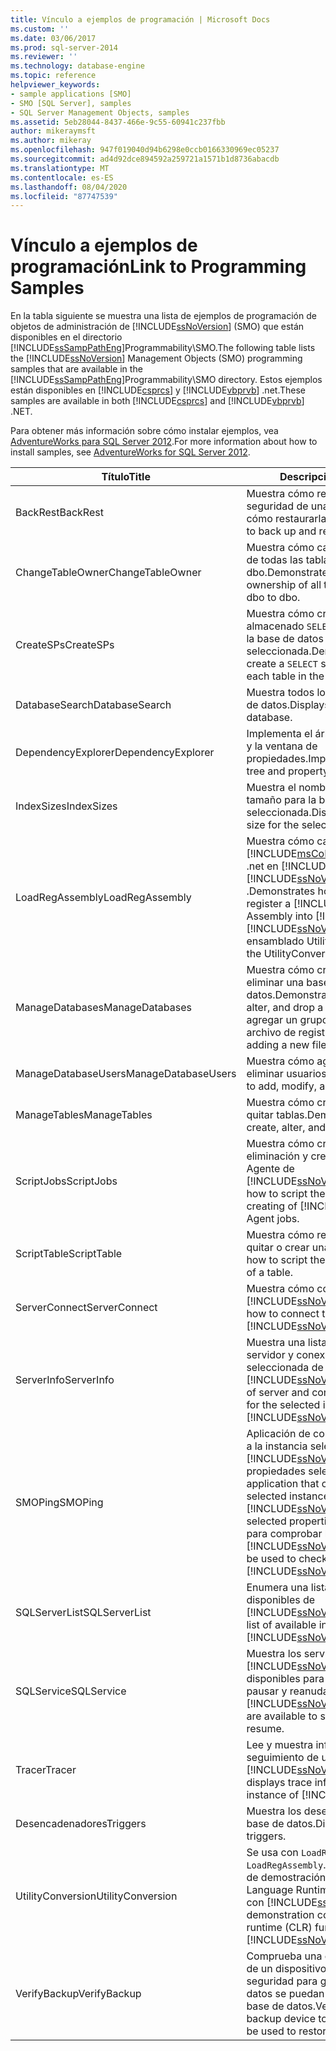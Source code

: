 ```yaml
---
title: Vínculo a ejemplos de programación | Microsoft Docs
ms.custom: ''
ms.date: 03/06/2017
ms.prod: sql-server-2014
ms.reviewer: ''
ms.technology: database-engine
ms.topic: reference
helpviewer_keywords:
- sample applications [SMO]
- SMO [SQL Server], samples
- SQL Server Management Objects, samples
ms.assetid: 5eb28044-8437-466e-9c55-60941c237fbb
author: mikeraymsft
ms.author: mikeray
ms.openlocfilehash: 947f019040d94b6298e0ccb0166330969ec05237
ms.sourcegitcommit: ad4d92dce894592a259721a1571b1d8736abacdb
ms.translationtype: MT
ms.contentlocale: es-ES
ms.lasthandoff: 08/04/2020
ms.locfileid: "87747539"
---
```

# <a name="link-to-programming-samples"></a><span data-ttu-id="9c9cb-102">Vínculo a ejemplos de programación</span><span class="sxs-lookup"><span data-stu-id="9c9cb-102">Link to Programming Samples</span></span>
  <span data-ttu-id="9c9cb-103">En la tabla siguiente se muestra una lista de ejemplos de programación de objetos de administración de [!INCLUDE[ssNoVersion](../../includes/ssnoversion-md.md)] (SMO) que están disponibles en el directorio [!INCLUDE[ssSampPathEng](../../includes/sssamppatheng-md.md)]Programmability\SMO.</span><span class="sxs-lookup"><span data-stu-id="9c9cb-103">The following table lists the [!INCLUDE[ssNoVersion](../../includes/ssnoversion-md.md)] Management Objects (SMO) programming samples that are available in the [!INCLUDE[ssSampPathEng](../../includes/sssamppatheng-md.md)]Programmability\SMO directory.</span></span> <span data-ttu-id="9c9cb-104">Estos ejemplos están disponibles en [!INCLUDE[csprcs](../../includes/csprcs-md.md)] y [!INCLUDE[vbprvb](../../includes/vbprvb-md.md)] .net.</span><span class="sxs-lookup"><span data-stu-id="9c9cb-104">These samples are available in both [!INCLUDE[csprcs](../../includes/csprcs-md.md)] and [!INCLUDE[vbprvb](../../includes/vbprvb-md.md)] .NET.</span></span>  
  
 <span data-ttu-id="9c9cb-105">Para obtener más información sobre cómo instalar ejemplos, vea [AdventureWorks para SQL Server 2012](https://msftdbprodsamples.codeplex.com/releases/view/55330).</span><span class="sxs-lookup"><span data-stu-id="9c9cb-105">For more information about how to install samples, see [AdventureWorks for SQL Server 2012](https://msftdbprodsamples.codeplex.com/releases/view/55330).</span></span>  
  
|<span data-ttu-id="9c9cb-106">Título</span><span class="sxs-lookup"><span data-stu-id="9c9cb-106">Title</span></span>|<span data-ttu-id="9c9cb-107">Descripción</span><span class="sxs-lookup"><span data-stu-id="9c9cb-107">Description</span></span>|  
|-----------|-----------------|  
|<span data-ttu-id="9c9cb-108">BackRest</span><span class="sxs-lookup"><span data-stu-id="9c9cb-108">BackRest</span></span>|<span data-ttu-id="9c9cb-109">Muestra cómo realizar una copia de seguridad de una base de datos y cómo restaurarla.</span><span class="sxs-lookup"><span data-stu-id="9c9cb-109">Demonstrates how to back up and restore a database.</span></span>|  
|<span data-ttu-id="9c9cb-110">ChangeTableOwner</span><span class="sxs-lookup"><span data-stu-id="9c9cb-110">ChangeTableOwner</span></span>|<span data-ttu-id="9c9cb-111">Muestra cómo cambiar la propiedad de todas las tablas que no son dbo a dbo.</span><span class="sxs-lookup"><span data-stu-id="9c9cb-111">Demonstrates how to change ownership of all tables that are not dbo to dbo.</span></span>|  
|<span data-ttu-id="9c9cb-112">CreateSPs</span><span class="sxs-lookup"><span data-stu-id="9c9cb-112">CreateSPs</span></span>|<span data-ttu-id="9c9cb-113">Muestra cómo crear un procedimiento almacenado `SELECT` para cada tabla de la base de datos seleccionada.</span><span class="sxs-lookup"><span data-stu-id="9c9cb-113">Demonstrates how to create a `SELECT` stored procedure for each table in the selected database.</span></span>|  
|<span data-ttu-id="9c9cb-114">DatabaseSearch</span><span class="sxs-lookup"><span data-stu-id="9c9cb-114">DatabaseSearch</span></span>|<span data-ttu-id="9c9cb-115">Muestra todos los objetos en una base de datos.</span><span class="sxs-lookup"><span data-stu-id="9c9cb-115">Displays all the objects in a database.</span></span>|  
|<span data-ttu-id="9c9cb-116">DependencyExplorer</span><span class="sxs-lookup"><span data-stu-id="9c9cb-116">DependencyExplorer</span></span>|<span data-ttu-id="9c9cb-117">Implementa el árbol de dependencias y la ventana de propiedades.</span><span class="sxs-lookup"><span data-stu-id="9c9cb-117">Implements dependency tree and property display window.</span></span>|  
|<span data-ttu-id="9c9cb-118">IndexSizes</span><span class="sxs-lookup"><span data-stu-id="9c9cb-118">IndexSizes</span></span>|<span data-ttu-id="9c9cb-119">Muestra el nombre del índice y el tamaño para la base de datos seleccionada.</span><span class="sxs-lookup"><span data-stu-id="9c9cb-119">Displays index name and size for the selected database.</span></span>|  
|<span data-ttu-id="9c9cb-120">LoadRegAssembly</span><span class="sxs-lookup"><span data-stu-id="9c9cb-120">LoadRegAssembly</span></span>|<span data-ttu-id="9c9cb-121">Muestra cómo cargar y registrar un [!INCLUDE[msCoName](../../includes/msconame-md.md)] ensamblado .net en [!INCLUDE[msCoName](../../includes/msconame-md.md)] [!INCLUDE[ssNoVersion](../../includes/ssnoversion-md.md)] .</span><span class="sxs-lookup"><span data-stu-id="9c9cb-121">Demonstrates how to load and register a [!INCLUDE[msCoName](../../includes/msconame-md.md)] .NET Assembly into [!INCLUDE[msCoName](../../includes/msconame-md.md)] [!INCLUDE[ssNoVersion](../../includes/ssnoversion-md.md)].</span></span> <span data-ttu-id="9c9cb-122">Usa el ensamblado UtilityConversion.</span><span class="sxs-lookup"><span data-stu-id="9c9cb-122">Uses the UtilityConversion assembly.</span></span>|  
|<span data-ttu-id="9c9cb-123">ManageDatabases</span><span class="sxs-lookup"><span data-stu-id="9c9cb-123">ManageDatabases</span></span>|<span data-ttu-id="9c9cb-124">Muestra cómo crear, modificar y eliminar una base de datos.</span><span class="sxs-lookup"><span data-stu-id="9c9cb-124">Demonstrates how to create, alter, and drop a database.</span></span> <span data-ttu-id="9c9cb-125">Incluye agregar un grupo de archivos y un archivo de registro nuevos.</span><span class="sxs-lookup"><span data-stu-id="9c9cb-125">Includes adding a new file group and log file.</span></span>|  
|<span data-ttu-id="9c9cb-126">ManageDatabaseUsers</span><span class="sxs-lookup"><span data-stu-id="9c9cb-126">ManageDatabaseUsers</span></span>|<span data-ttu-id="9c9cb-127">Muestra cómo agregar, modificar y eliminar usuarios.</span><span class="sxs-lookup"><span data-stu-id="9c9cb-127">Demonstrates how to add, modify, and remove users.</span></span>|  
|<span data-ttu-id="9c9cb-128">ManageTables</span><span class="sxs-lookup"><span data-stu-id="9c9cb-128">ManageTables</span></span>|<span data-ttu-id="9c9cb-129">Muestra cómo crear, modificar y quitar tablas.</span><span class="sxs-lookup"><span data-stu-id="9c9cb-129">Demonstrates how to create, alter, and drop tables.</span></span>|  
|<span data-ttu-id="9c9cb-130">ScriptJobs</span><span class="sxs-lookup"><span data-stu-id="9c9cb-130">ScriptJobs</span></span>|<span data-ttu-id="9c9cb-131">Muestra cómo crear un script de la eliminación y creación de trabajos de Agente de [!INCLUDE[ssNoVersion](../../includes/ssnoversion-md.md)].</span><span class="sxs-lookup"><span data-stu-id="9c9cb-131">Demonstrates how to script the dropping and creating of [!INCLUDE[ssNoVersion](../../includes/ssnoversion-md.md)] Agent jobs.</span></span>|  
|<span data-ttu-id="9c9cb-132">ScriptTable</span><span class="sxs-lookup"><span data-stu-id="9c9cb-132">ScriptTable</span></span>|<span data-ttu-id="9c9cb-133">Muestra cómo realizar el script para quitar o crear una tabla.</span><span class="sxs-lookup"><span data-stu-id="9c9cb-133">Demonstrates how to script the dropping or creating of a table.</span></span>|  
|<span data-ttu-id="9c9cb-134">ServerConnect</span><span class="sxs-lookup"><span data-stu-id="9c9cb-134">ServerConnect</span></span>|<span data-ttu-id="9c9cb-135">Muestra cómo conectarse al sistema [!INCLUDE[ssNoVersion](../../includes/ssnoversion-md.md)].</span><span class="sxs-lookup"><span data-stu-id="9c9cb-135">Demonstrates how to connect to the [!INCLUDE[ssNoVersion](../../includes/ssnoversion-md.md)] system.</span></span>|  
|<span data-ttu-id="9c9cb-136">ServerInfo</span><span class="sxs-lookup"><span data-stu-id="9c9cb-136">ServerInfo</span></span>|<span data-ttu-id="9c9cb-137">Muestra una lista de propiedades de servidor y conexión para la instancia seleccionada de [!INCLUDE[ssNoVersion](../../includes/ssnoversion-md.md)].</span><span class="sxs-lookup"><span data-stu-id="9c9cb-137">Displays a list of server and connection properties for the selected instance of [!INCLUDE[ssNoVersion](../../includes/ssnoversion-md.md)].</span></span>|  
|<span data-ttu-id="9c9cb-138">SMOPing</span><span class="sxs-lookup"><span data-stu-id="9c9cb-138">SMOPing</span></span>|<span data-ttu-id="9c9cb-139">Aplicación de consola que se conecta a la instancia seleccionada de [!INCLUDE[ssNoVersion](../../includes/ssnoversion-md.md)] y vuelca propiedades seleccionadas.</span><span class="sxs-lookup"><span data-stu-id="9c9cb-139">A console application that connects to the selected instance of [!INCLUDE[ssNoVersion](../../includes/ssnoversion-md.md)] and dumps selected properties.</span></span> <span data-ttu-id="9c9cb-140">Se puede usar para comprobar la [!INCLUDE[ssNoVersion](../../includes/ssnoversion-md.md)] conexión.</span><span class="sxs-lookup"><span data-stu-id="9c9cb-140">Can be used to check the [!INCLUDE[ssNoVersion](../../includes/ssnoversion-md.md)] connection.</span></span>|  
|<span data-ttu-id="9c9cb-141">SQLServerList</span><span class="sxs-lookup"><span data-stu-id="9c9cb-141">SQLServerList</span></span>|<span data-ttu-id="9c9cb-142">Enumera una lista de instancias disponibles de [!INCLUDE[ssNoVersion](../../includes/ssnoversion-md.md)].</span><span class="sxs-lookup"><span data-stu-id="9c9cb-142">Enumerates a list of available instances of [!INCLUDE[ssNoVersion](../../includes/ssnoversion-md.md)].</span></span>|  
|<span data-ttu-id="9c9cb-143">SQLService</span><span class="sxs-lookup"><span data-stu-id="9c9cb-143">SQLService</span></span>|<span data-ttu-id="9c9cb-144">Muestra los servicios de [!INCLUDE[ssNoVersion](../../includes/ssnoversion-md.md)] que están disponibles para iniciar, detener, pausar y reanudar.</span><span class="sxs-lookup"><span data-stu-id="9c9cb-144">Displays the [!INCLUDE[ssNoVersion](../../includes/ssnoversion-md.md)] services that are available to start, stop, pause, and resume.</span></span>|  
|<span data-ttu-id="9c9cb-145">Tracer</span><span class="sxs-lookup"><span data-stu-id="9c9cb-145">Tracer</span></span>|<span data-ttu-id="9c9cb-146">Lee y muestra información de seguimiento de una instancia de [!INCLUDE[ssNoVersion](../../includes/ssnoversion-md.md)].</span><span class="sxs-lookup"><span data-stu-id="9c9cb-146">Reads and displays trace information from an instance of [!INCLUDE[ssNoVersion](../../includes/ssnoversion-md.md)].</span></span>|  
|<span data-ttu-id="9c9cb-147">Desencadenadores</span><span class="sxs-lookup"><span data-stu-id="9c9cb-147">Triggers</span></span>|<span data-ttu-id="9c9cb-148">Muestra los desencadenadores de la base de datos.</span><span class="sxs-lookup"><span data-stu-id="9c9cb-148">Displays database triggers.</span></span>|  
|<span data-ttu-id="9c9cb-149">UtilityConversion</span><span class="sxs-lookup"><span data-stu-id="9c9cb-149">UtilityConversion</span></span>|<span data-ttu-id="9c9cb-150">Se usa con `LoadRegAssembly`.</span><span class="sxs-lookup"><span data-stu-id="9c9cb-150">Used with `LoadRegAssembly`.</span></span> <span data-ttu-id="9c9cb-151">Contiene funciones de demostración de Common Language Runtime (CLR) para su uso con [!INCLUDE[ssNoVersion](../../includes/ssnoversion-md.md)].</span><span class="sxs-lookup"><span data-stu-id="9c9cb-151">Contains demonstration common language runtime (CLR) functions for use with [!INCLUDE[ssNoVersion](../../includes/ssnoversion-md.md)].</span></span>|  
|<span data-ttu-id="9c9cb-152">VerifyBackup</span><span class="sxs-lookup"><span data-stu-id="9c9cb-152">VerifyBackup</span></span>|<span data-ttu-id="9c9cb-153">Comprueba una copia de seguridad de un dispositivo de copia de seguridad para garantizar que los datos se puedan usar para restaurar la base de datos.</span><span class="sxs-lookup"><span data-stu-id="9c9cb-153">Verifies a backup on a backup device to ensure the data can be used to restore the database.</span></span>|  
  
